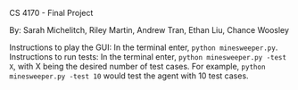 CS 4170 - Final Project

By: Sarah Michelitch, Riley Martin, Andrew Tran, Ethan Liu, Chance Woosley

Instructions to play the GUI: In the terminal enter, `python minesweeper.py`.
Instructions to run tests: In the terminal enter, `python minesweeper.py -test X`, with X being the desired number of test cases. For example, `python minesweeper.py -test 10` would test the agent with 10 test cases.